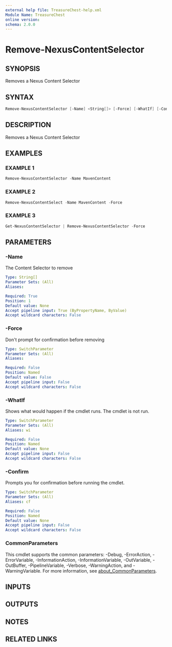 ```yaml
---
external help file: TreasureChest-help.xml
Module Name: TreasureChest
online version:
schema: 2.0.0
---
```


# Remove-NexusContentSelector

## SYNOPSIS

Removes a Nexus Content Selector

## SYNTAX

```powershell
Remove-NexusContentSelector [-Name] <String[]> [-Force] [-WhatIf] [-Confirm] [<CommonParameters>]
```

## DESCRIPTION

Removes a Nexus Content Selector

## EXAMPLES

### EXAMPLE 1

```powershell
Remove-NexusContentSelector -Name MavenContent
```

### EXAMPLE 2

```powershell
Remove-NexusContentSelect -Name MavenContent -Force
```

### EXAMPLE 3

```powershell
Get-NexusContentSelector | Remove-NexusContentSelector -Force
```

## PARAMETERS

### -Name

The Content Selector to remove

```yaml
Type: String[]
Parameter Sets: (All)
Aliases:

Required: True
Position: 1
Default value: None
Accept pipeline input: True (ByPropertyName, ByValue)
Accept wildcard characters: False
```

### -Force

Don't prompt for confirmation before removing

```yaml
Type: SwitchParameter
Parameter Sets: (All)
Aliases:

Required: False
Position: Named
Default value: False
Accept pipeline input: False
Accept wildcard characters: False
```

### -WhatIf

Shows what would happen if the cmdlet runs.
The cmdlet is not run.

```yaml
Type: SwitchParameter
Parameter Sets: (All)
Aliases: wi

Required: False
Position: Named
Default value: None
Accept pipeline input: False
Accept wildcard characters: False
```

### -Confirm

Prompts you for confirmation before running the cmdlet.

```yaml
Type: SwitchParameter
Parameter Sets: (All)
Aliases: cf

Required: False
Position: Named
Default value: None
Accept pipeline input: False
Accept wildcard characters: False
```

### CommonParameters

This cmdlet supports the common parameters: -Debug, -ErrorAction, -ErrorVariable, -InformationAction, -InformationVariable, -OutVariable, -OutBuffer, -PipelineVariable, -Verbose, -WarningAction, and -WarningVariable. For more information, see [about_CommonParameters](http://go.microsoft.com/fwlink/?LinkID=113216).

## INPUTS

## OUTPUTS

## NOTES

## RELATED LINKS
